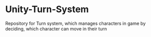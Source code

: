 # Unity-Turn-System
Repository for Turn system, which manages characters in game by deciding, which character can move in their turn
